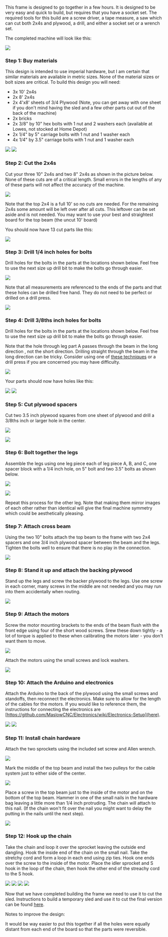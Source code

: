 This frame is designed to go together in a few hours. It is designed to be very easy and quick to build, but requires that you have a socket set. The required tools for this build are a screw driver, a tape measure, a saw which can cut both 2x4s and plywood, a drill, and either a socket set or a wrench set. 

The completed machine will look like this:

![](https://raw.githubusercontent.com/MaslowCommunityGarden/Bolt-Together-Maslow-Frame/master/Pictures/Design%20Overview.jpg)

### Step 1: Buy materials

This design is intended to use imperial hardware, but I am certain that similar materials are available in metric sizes. None of the material sizes or bolt sizes are critical. To build this design you will need:

* 3x 10' 2x4s
* 2x 8'  2x4s
* 2x 4'x8' sheets of 3/4 Plywood (Note, you can get away with one sheet if you don't mind having the sled and a few other parts cut out of the back of the machine)
* 2x bricks
* 2x 3/8" by 10" hex bolts with 1 nut and 2 washers each (available at Lowes, not stocked at Home Depot)
* 2x 1/4" by 5" carriage bolts with 1 nut and 1 washer each
* 4x 1/4" by 3.5" carriage bolts with 1 nut and 1 washer each

![](https://raw.githubusercontent.com/MaslowCommunityGarden/Bolt-Together-Maslow-Frame/master/Pictures/Hardware%20to%20Buy.jpg)
![](https://raw.githubusercontent.com/MaslowCommunityGarden/Bolt-Together-Maslow-Frame/master/Pictures/2x4s%20to%20Buy.jpg)
 
### Step 2: Cut the 2x4s

Cut your three 10" 2x4s and two 8" 2x4s as shown in the picture below. None of these cuts are of a critical length. Small errors in the lengths of any of these parts will not affect the accuracy of the machine.

![](https://raw.githubusercontent.com/MaslowCommunityGarden/Bolt-Together-Maslow-Frame/master/Pictures/Cut%20List.PNG)

Note that the top 2x4 is a full 10' so no cuts are needed. For the remaining 2x4s some amount will be left over after all cuts. This leftover can be set aside and is not needed. You may want to use your best and straightest board for the top beam (the uncut 10' board)

You should now have 13 cut parts like this:

![](https://raw.githubusercontent.com/MaslowCommunityGarden/Bolt-Together-Maslow-Frame/master/Pictures/2x4s%20Cut.jpg)

### Step 3: Drill 1/4 inch holes for bolts

Drill holes for the bolts in the parts at the locations shown below. Feel free to use the next size up drill bit to make the bolts go through easier.

![](https://raw.githubusercontent.com/MaslowCommunityGarden/Bolt-Together-Maslow-Frame/master/Pictures/1-4%20Drill%20List.PNG)

Note that all measurements are referenced to the ends of the parts and that these holes can be drilled free hand. They do not need to be perfect or drilled on a drill press.

![](https://raw.githubusercontent.com/MaslowCommunityGarden/Bolt-Together-Maslow-Frame/master/Pictures/1-4%20inch%20holes.jpg)

### Step 4: Drill 3/8ths inch holes for bolts

Drill holes for the bolts in the parts at the locations shown below. Feel free to use the next size up drill bit to make the bolts go through easier.

Note that the hole through leg part A passes through the beam in the long direction , not the short direction.  Drilling straight through the beam in the long direction can be tricky.  Consider using one of [these techniques](https://www.popularmechanics.com/home/how-to-plans/how-to/gmp1534/3-tips-for-drilling-super-straight-holes/) or a drill press if you are concerned you may have difficulty.  

![](https://raw.githubusercontent.com/MaslowCommunityGarden/Bolt-Together-Maslow-Frame/master/Pictures/3-8ths%20Drill%20List.PNG)

Your parts should now have holes like this:

![](https://raw.githubusercontent.com/MaslowCommunityGarden/Bolt-Together-Maslow-Frame/master/Pictures/3-8th%20holes.jpg)
![](https://raw.githubusercontent.com/MaslowCommunityGarden/Bolt-Together-Maslow-Frame/master/Pictures/3-8ths%20holes%20closeup.jpg)

### Step 5: Cut plywood spacers

Cut two 3.5 inch plywood squares from one sheet of plywood and drill a 3/8ths inch or larger hole in the center. 

![](https://raw.githubusercontent.com/MaslowCommunityGarden/Bolt-Together-Maslow-Frame/master/Pictures/Plywood%20Spacer.PNG)

![](https://raw.githubusercontent.com/MaslowCommunityGarden/Bolt-Together-Maslow-Frame/master/Pictures/Plywood%20Spacer%20Cut.jpg)

### Step 6: Bolt together the legs

Assemble the legs using one leg piece each of leg piece A, B, and C, one spacer block with a 1/4 inch hole, on 5" bolt and two 3.5" bolts as shown below.

![](https://raw.githubusercontent.com/MaslowCommunityGarden/Bolt-Together-Maslow-Frame/master/Pictures/Leg%20Assembly.PNG)

![](https://raw.githubusercontent.com/MaslowCommunityGarden/Bolt-Together-Maslow-Frame/master/Pictures/Legs%20Assembled.jpg)

Repeat this process for the other leg. Note that making them mirror images of each other rather than identical will give the final machine symmetry which could be aesthetically pleasing.

### Step 7: Attach cross beam

Using the two 10" bolts attach the top beam to the frame with two 2x4 spacers and one 3/4 inch plywood spacer between the beam and the legs. Tighten the bolts well to ensure that there is no play in the connection.

![](https://raw.githubusercontent.com/MaslowCommunityGarden/Bolt-Together-Maslow-Frame/master/Pictures/Top%20Beam%20Attached.jpg)

### Step 8: Stand it up and attach the backing plywood

Stand up the legs and screw the backer plywood to the legs. Use one screw in each corner, many screws in the middle are not needed and you may run into them accidentally when routing. 

![](https://raw.githubusercontent.com/MaslowCommunityGarden/Bolt-Together-Maslow-Frame/master/Pictures/Plywood%20Attached.jpg)

### Step 9: Attach the motors

Screw the motor mounting brackets to the ends of the beam flush with the front edge using four of the short wood screws. Srew these down tightly - a lot of torque is applied to these when calibrating the motors later - you don't want them to move.

![](https://github.com/MaslowCNC/Mechanics/tree/master/Documentation/The%20Bolt%20Together%20Frame)

Attach the motors using the small screws and lock washers.

![](https://raw.githubusercontent.com/MaslowCommunityGarden/Bolt-Together-Maslow-Frame/master/Pictures/Motor%20Attached.jpg)

### Step 10: Attach the Arduino and electronics

Attach the Arduino to the back of the plywood using the small screws and standoffs, then reconnect the electronics. Make sure to allow for the length of the cables for the motors. If you would like to reference them, the instructions for connecting the electronics are [https://github.com/MaslowCNC/Electronics/wiki/Electronics-Setup](here).

![](https://raw.githubusercontent.com/MaslowCommunityGarden/Bolt-Together-Maslow-Frame/master/Pictures/Arduino%20Mounting%20Screws.jpeg)
![](https://raw.githubusercontent.com/MaslowCommunityGarden/Bolt-Together-Maslow-Frame/master/Pictures/Arduino%20In%20Place.jpg)

### Step 11: Install chain hardware

Attach the two sprockets using the included set screw and Allen wrench.

![](https://raw.githubusercontent.com/MaslowCommunityGarden/Bolt-Together-Maslow-Frame/master/Pictures/Sprockets%20Installed.jpg)

Mark the middle of the top beam and install the two pulleys for the cable system just to either side of the center.

![](https://raw.githubusercontent.com/MaslowCommunityGarden/Bolt-Together-Maslow-Frame/master/Pictures/Bungee%20idlers.jpg)

Place a screw in the top beam just to the inside of the motor and on the bottom of the top beam. Hammer in one of the small nails in the hardware bag leaving a little more than 1/4 inch protruding. The chain will attach to this nail. (If the chain won't fit over the nail you might want to delay the putting in the nails until the next step).

![](https://raw.githubusercontent.com/MaslowCommunityGarden/Bolt-Together-Maslow-Frame/master/Pictures/Closeup%20of%20Nail%20and%20Screw.jpg)

### Step 12: Hook up the chain

Take the chain and loop it over the sprocket leaving the outside end dangling. Hook the inside end of the chain on the small nail.  Take the stretchy cord and form a loop in each end using zip ties. Hook one ends over the screw to the inside of the motor. Place the idler sprocket and S hook in the loop of the chain, then hook the other end of the streachy cord to the S hook.

![](https://raw.githubusercontent.com/MaslowCommunityGarden/Bolt-Together-Maslow-Frame/master/Pictures/System%20Overview.jpg)
![](https://raw.githubusercontent.com/MaslowCommunityGarden/Bolt-Together-Maslow-Frame/master/Pictures/Chain%20Over%20Motor.jpg)
![](https://raw.githubusercontent.com/MaslowCommunityGarden/Bolt-Together-Maslow-Frame/master/Pictures/Chain%20Idler.jpg)
![](https://raw.githubusercontent.com/MaslowCommunityGarden/Bolt-Together-Maslow-Frame/master/Pictures/Bungee%20on%20idlers.jpg)


Now that we have completed building the frame we need to use it to cut the sled. Instructions to build a temporary sled and use it to cut the final version can be found [here](http://maslowcommunitygarden.org/Maslow-Ring-System.html?instructions=true).


Notes to improve the design:

   It would be way easier to put this together if all the holes were equally distant from each end of the board so that the parts were reversible. 
